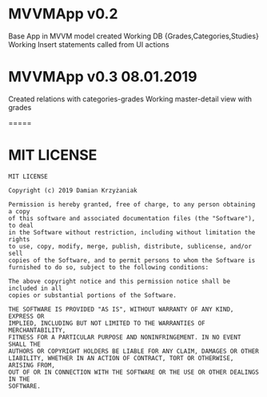 # MVVMApp v0.2 
Base App in MVVM model created
Working DB {Grades,Categories,Studies}
Working Insert statements called from UI actions

# MVVMApp v0.3 08.01.2019
Created relations with categories-grades
Working master-detail view with grades

=====

MIT LICENSE
=====

    MIT LICENSE

    Copyright (c) 2019 Damian Krzyżaniak

    Permission is hereby granted, free of charge, to any person obtaining a copy
    of this software and associated documentation files (the "Software"), to deal
    in the Software without restriction, including without limitation the rights
    to use, copy, modify, merge, publish, distribute, sublicense, and/or sell
    copies of the Software, and to permit persons to whom the Software is
    furnished to do so, subject to the following conditions:

    The above copyright notice and this permission notice shall be included in all
    copies or substantial portions of the Software.

    THE SOFTWARE IS PROVIDED "AS IS", WITHOUT WARRANTY OF ANY KIND, EXPRESS OR
    IMPLIED, INCLUDING BUT NOT LIMITED TO THE WARRANTIES OF MERCHANTABILITY,
    FITNESS FOR A PARTICULAR PURPOSE AND NONINFRINGEMENT. IN NO EVENT SHALL THE
    AUTHORS OR COPYRIGHT HOLDERS BE LIABLE FOR ANY CLAIM, DAMAGES OR OTHER
    LIABILITY, WHETHER IN AN ACTION OF CONTRACT, TORT OR OTHERWISE, ARISING FROM,
    OUT OF OR IN CONNECTION WITH THE SOFTWARE OR THE USE OR OTHER DEALINGS IN THE
    SOFTWARE.

